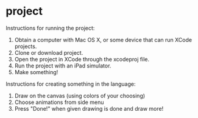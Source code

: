 # project


Instructions for running the project:

1. Obtain a computer with Mac OS X, or some device that can run XCode projects.
2. Clone or download project.
3. Open the project in XCode through the xcodeproj file.
4. Run the project with an iPad simulator.
5. Make something!


Instructions for creating something in the language:

1. Draw on the canvas (using colors of your choosing)
2. Choose animations from side menu
3. Press "Done!" when given drawing is done and draw more!
